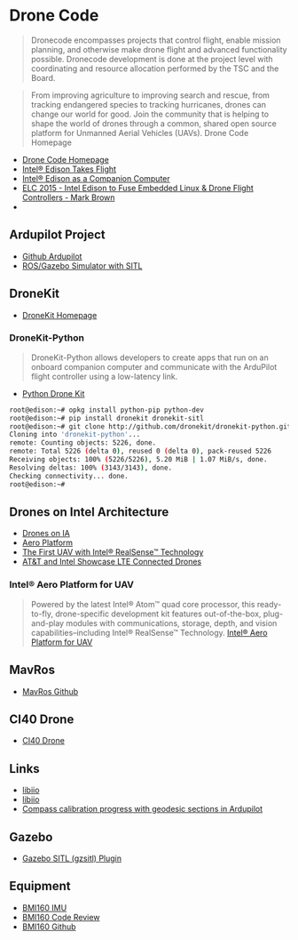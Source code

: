 # Drone Code

> Dronecode encompasses projects that control flight, enable mission planning, and otherwise make drone flight and advanced functionality possible. Dronecode development is done at the project level with coordinating and resource allocation performed by the TSC and the Board.

> From improving agriculture to improving search and rescue, from tracking endangered species to tracking hurricanes, drones can change our world for good.  Join the community that is helping to shape the world of drones through a common, shared open source platform for Unmanned Aerial Vehicles (UAVs). Drone Code Homepage

- [Drone Code Homepage](https://www.dronecode.org/)
- [Intel® Edison Takes Flight](https://github.com/jbrosenz/Edison-Takes-Flight)
- [Intel® Edison as a Companion Computer](http://dev.ardupilot.com/wiki/edison-for-drones/)
- [ELC 2015 - Intel Edison to Fuse Embedded Linux & Drone Flight Controllers - Mark Brown](https://www.youtube.com/watch?v=_6xZRikGiQQ)
- [](http://forum.banana-pi.org/t/bpi-m3-compile-opencv-3-1-0-source-code/1903)

## Ardupilot Project

- [Github Ardupilot](https://github.com/lucasdemarchi/ardupilot)
- [ROS/Gazebo Simulator with SITL](http://ardupilot.org/dev/docs/using-rosgazebo-simulator-with-sitl.html)

## DroneKit

- [DroneKit Homepage](http://dronekit.io/)

### DroneKit-Python

> DroneKit-Python allows developers to create apps that run on an onboard companion computer and communicate with the ArduPilot flight controller using a low-latency link. 

- [Python Drone Kit](http://python.dronekit.io/about/overview.html)

```sh
root@edison:~# opkg install python-pip python-dev
root@edison:~# pip install dronekit dronekit-sitl
root@edison:~# git clone http://github.com/dronekit/dronekit-python.git
Cloning into 'dronekit-python'...
remote: Counting objects: 5226, done.
remote: Total 5226 (delta 0), reused 0 (delta 0), pack-reused 5226
Receiving objects: 100% (5226/5226), 5.20 MiB | 1.07 MiB/s, done.
Resolving deltas: 100% (3143/3143), done.
Checking connectivity... done.
root@edison:~# 

```

## Drones on Intel Architecture

- [Drones on IA](http://dronesonia.bz.intel.com/doc/index.html)
- [Aero Platform](https://newsroom.intel.com/wp-content/uploads/sites/11/2016/04/Aero-platform.jpg)
- [The First UAV with Intel® RealSense™ Technology](http://www.intel.com/content/www/us/en/technology-innovation/videos/yuneec-typhoon-h-with-intel-realsense.html?wapkw=technology+innovation)
- [AT&T and Intel Showcase LTE Connected Drones](http://www.intel.com/content/www/us/en/technology-innovation/videos/worlds-first-lte-connected-drone.html?wapkw=technology+innovation)

### Intel® Aero Platform for UAV

> Powered by the latest Intel® Atom™ quad core processor, this ready-to-fly, drone-specific development kit features out-of-the-box, plug-and-play modules with communications, storage, depth, and vision capabilities–including Intel® RealSense™ Technology. [Intel® Aero Platform for UAV](http://www.intel.com/content/www/us/en/technology-innovation/aerial-technology-overview.html)

## MavRos

- [MavRos Github](https://github.com/mavlink/mavros)

## CI40 Drone

- [CI40 Drone](https://github.com/nukeop/Ci40Drone)

## Links

- [libiio](https://github.com/ostroproject/meta-ostro/issues/168)
- [libiio](https://github.com/analogdevicesinc/libiio)
- [Compass calibration progress with geodesic sections in Ardupilot](http://guludo.me/posts/2016/05/27/compass-calibration-progress-with-geodesic-sections-in-ardupilot/)

## Gazebo

- [Gazebo SITL (gzsitl) Plugin](http://github.com/01org/gazebo-sitl)

## Equipment

- [BMI160 IMU](https://www.bosch-sensortec.com/bst/products/all_products/bmi160)
- [BMI160 Code Review](https://groups.google.com/a/chromium.org/forum/#!topic/chromium-os-reviews/LqAoc6g6CXs)
- [BMI160 Github](https://github.com/BoschSensortec/BMI160_driver)

